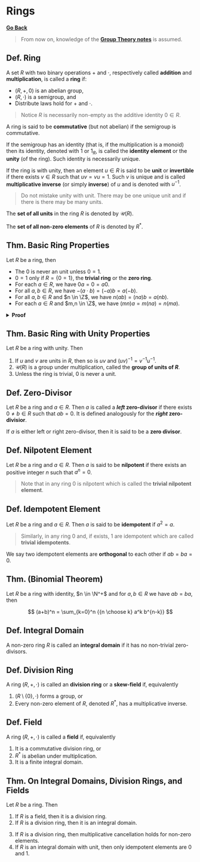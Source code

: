 # Rings

[**Go Back**](../00-index.md)

> From now on, knowledge of the [**Group Theory notes**](../01-group-theory/01-groups.md) is assumed.

## Def. Ring

A set $R$ with two binary operations $+$ and $\cdot$, respectively called **addition** and **multiplication**, is called a **ring** if:

* $(R, +, 0)$ is an abelian group,
* $(R, \cdot)$ is a semigroup, and
* Distribute laws hold for $+$ and $\cdot$.

> Notice $R$ is necessarily non-empty as the additive identity $0 \in R$.

A ring is said to be **commutative** (but not abelian) if the semigroup is commutative.

If the semigroup has an identity (that is, if the multiplication is a monoid) then its identity, denoted with $1$ or $1_R$, is called the **identity element** or the **unity** (of the ring). Such identity is necessarily unique.

If the ring is with unity, then an element $u \in R$ is said to be **unit** or **invertible** if there exists $v \in R$ such that $uv = vu = 1$. Such $v$ is unique and is called **multiplicative inverse** (or simply **inverse**) of $u$ and is denoted with $u^{-1}$.

> Do not mistake unity with unit. There may be one unique unit and if there is there may be many units.

The **set of all units** in the ring $R$ is denoted by $\mathcal{U}(R)$.

The **set of all non-zero elements** of $R$ is denoted by $R^*$.

<!-- In this case the ring is said to be **unital** or **unitary** or with **unit**. -->

## Thm. Basic Ring Properties

Let $R$ be a ring, then

* The $0$ is never an unit unless $0=1$.
* $0=1$ only if $R=\{0=1\}$, the **trivial ring** or the **zero ring**.
* For each $a \in R$, we have $0a = 0 = a0$.
* For all $a,b \in R$, we have $-(a \cdot b) = (-a) b = a(-b)$.
* For all $a,b \in R$ and $n \in \Z$, we have $n(ab) = (na)b = a(nb)$.
* For each $a \in R$ and $m,n \in \Z$, we have $(mn)a = m(na) = n(ma)$.

<details>
<summary><b>Proof</b></summary>
<br/>

Exercise.
</details>

## Thm. Basic Ring with Unity Properties

Let $R$ be a ring with unity. Then

1. If $u$ and $v$ are units in $R$, then so is $uv$ and $(uv)^{-1} = v^{-1}u^{-1}$.
2. $\mathcal{U}(R)$ is a group under multiplication, called the **group of units of $R$**.
3. Unless the ring is trivial, $0$ is never a unit.

## Def. Zero-Divisor

Let $R$ be a ring and $a \in R$. Then $a$ is called a **_left_ zero-divisor** if there exists $0 \neq b \in R$ such that $ab = 0$. It is defined analogously for the **_right_ zero-divisior**.

If $a$ is either left or right zero-divisor, then it is said to be a **zero divisor**.

## Def. Nilpotent Element

Let $R$ be a ring and $a \in R$. Then $a$ is said to be **nilpotent** if there exists an positive integer $n$ such that $a^n = 0$.

> Note that in any ring $0$ is nilpotent which is called the **trivial nilpotent element**.

## Def. Idempotent Element

Let $R$ be a ring and $a \in R$. Then $a$ is said to be **idempotent** if $a^2 = a$.

> Similarly, in any ring $0$ and, if exists, $1$ are idempotent which are called **trivial idempotents**.

We say two idempotent elements are **orthogonal** to each other if $ab = ba = 0$.

## Thm. (Binomial Theorem)

Let $R$ be a ring with identity, $n \in \N^+$ and for $a, b \in R$ we have $ab=ba$, then

$$
(a+b)^n = \sum_{k=0}^n {{n \choose k} a^k b^{n-k}}
$$

## Def. Integral Domain

A non-zero ring $R$ is called an **integral domain** if it has no non-trivial zero-divisors.

## Def. Division Ring

A ring $(R, +, \cdot)$ is called an **division ring** or a **skew-field** if, equivalently

1. $(R \setminus \{0\}, \cdot)$ forms a group, or
2. Every non-zero element of $R$, denoted $R^*$, has a multiplicative inverse.

## Def. Field

A ring $(R, +, \cdot)$ is called a **field** if, equivalently

1. It is a commutative division ring, or
2. $R^*$ is abelian under multiplication.
3. It is a finite integral domain.

## Thm. On Integral Domains, Division Rings, and Fields

Let $R$ be a ring. Then

1. If $R$ is a field, then it is a division ring.
2. If $R$ is a division ring, then it is an integral domain.

<!--  -->

3. If $R$ is a division ring, then multiplicative cancellation holds for non-zero elements.
4. If $R$ is an integral domain with unit, then only idempotent elements are $0$ and $1$.
